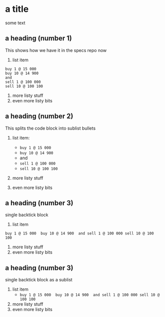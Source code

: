 # a title

some text 

## a heading (number 1)

This shows how we have it in the specs repo now

1. list item

```book
buy 1 @ 15 000 
buy 10 @ 14 900 
and
sell 1 @ 100 000
sell 10 @ 100 100 
```

1. more listy stuff
1. even more listy bits

## a heading (number 2)

This splits the code block into sublist bullets

1. list item:

    - `buy 1 @ 15 000` 
    - `buy 10 @ 14 900` 
    - and
    - `sell 1 @ 100 000`
    - `sell 10 @ 100 100` 

1. more listy stuff
1. even more listy bits

## a heading (number 3)

single backtick block

1. list item

`buy 1 @ 15 000 
buy 10 @ 14 900 
and
sell 1 @ 100 000
sell 10 @ 100 100`

1. more listy stuff
1. even more listy bits

## a heading (number 3)

single backtick block as a sublist

1. list item
    - `buy 1 @ 15 000 
buy 10 @ 14 900 
and
sell 1 @ 100 000
sell 10 @ 100 100`
1. more listy stuff
1. even more listy bits
